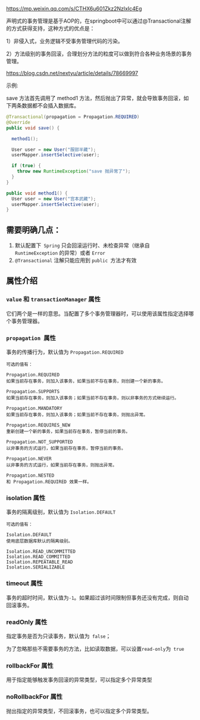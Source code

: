https://mp.weixin.qq.com/s/CTHX6u601Zkz2NzlxIc4Eg





声明式的事务管理是基于AOP的，在springboot中可以通过@Transactional注解的方式获得支持，这种方式的优点是：

1）非侵入式，业务逻辑不受事务管理代码的污染。

2）方法级别的事务回滚，合理划分方法的粒度可以做到符合各种业务场景的事务管理。







https://blog.csdn.net/nextyu/article/details/78669997



示例:

save 方法首先调用了 method1 方法，然后抛出了异常，就会导致事务回滚，如下两条数据都不会插入数据库。

```java
@Transactional(propagation = Propagation.REQUIRED)
@Override
public void save() {

  method1();

  User user = new User("服部半藏");
  userMapper.insertSelective(user);

  if (true) {
    throw new RuntimeException("save 抛异常了");
  }
}

public void method1() {
  User user = new User("宫本武藏");
  userMapper.insertSelective(user);
}
```



## 需要明确几点：

1. 默认配置下` Spring` 只会回滚运行时、未检查异常（继承自 `RuntimeException` 的异常）或者 `Error`
2. `@Transactional` 注解只能应用到 `public `方法才有效

## 属性介绍

### `value` 和 `transactionManager` 属性

它们两个是一样的意思。当配置了多个事务管理器时，可以使用该属性指定选择哪个事务管理器。



### `propagation `属性

事务的传播行为，默认值为 `Propagation.REQUIRED`

```
可选的值有：

Propagation.REQUIRED
如果当前存在事务，则加入该事务，如果当前不存在事务，则创建一个新的事务。

Propagation.SUPPORTS
如果当前存在事务，则加入该事务；如果当前不存在事务，则以非事务的方式继续运行。

Propagation.MANDATORY
如果当前存在事务，则加入该事务；如果当前不存在事务，则抛出异常。

Propagation.REQUIRES_NEW
重新创建一个新的事务，如果当前存在事务，暂停当前的事务。

Propagation.NOT_SUPPORTED
以非事务的方式运行，如果当前存在事务，暂停当前的事务。

Propagation.NEVER
以非事务的方式运行，如果当前存在事务，则抛出异常。

Propagation.NESTED
和 Propagation.REQUIRED 效果一样。
```

### isolation 属性

事务的隔离级别，默认值为 `Isolation.DEFAULT`

```
可选的值有：

Isolation.DEFAULT
使用底层数据库默认的隔离级别。

Isolation.READ_UNCOMMITTED
Isolation.READ_COMMITTED
Isolation.REPEATABLE_READ
Isolation.SERIALIZABLE
```

### timeout 属性

事务的超时时间，默认值为`-1`。如果超过该时间限制但事务还没有完成，则自动回滚事务。

### readOnly 属性

指定事务是否为只读事务，默认值为` false`；

为了忽略那些不需要事务的方法，比如读取数据，可以设置` read-only `为` true`

### rollbackFor 属性

用于指定能够触发事务回滚的异常类型，可以指定多个异常类型

### noRollbackFor 属性

抛出指定的异常类型，不回滚事务，也可以指定多个异常类型。























